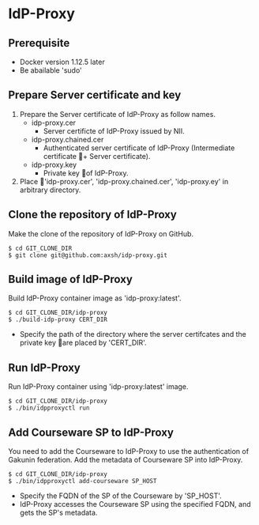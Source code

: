 # IdP-Proxy

## Prerequisite
* Docker version 1.12.5 later
* Be abailable 'sudo'   

## Prepare Server certificate and key
1. Prepare the Server certificate of IdP-Proxy as follow names.
   * idp-proxy.cer
     + Server certificte of IdP-Proxy issued by NII.
   * idp-proxy.chained.cer
     + Authenticated server certificate of IdP-Proxy (Intermediate certificate + Server certificate).
   * idp-proxy.key
     + Private key of IdP-Proxy.
2. Place 'idp-proxy.cer', 'idp-proxy.chained.cer', 'idp-proxy.ey' in arbitrary directory.

## Clone the repository of IdP-Proxy
Make the clone of the repository of IdP-Proxy on GitHub.
```
$ cd GIT_CLONE_DIR
$ git clone git@github.com:axsh/idp-proxy.git
```

## Build image of IdP-Proxy
Build IdP-Proxy container image as 'idp-proxy:latest'.
```
$ cd GIT_CLONE_DIR/idp-proxy
$ ./build-idp-proxy CERT_DIR
```
* Specify the path of the directory where the server certifcates and the private key are placed by 'CERT_DIR'. 

## Run IdP-Proxy
Run IdP-Proxy container using 'idp-proxy:latest' image.
```
$ cd GIT_CLONE_DIR/idp-proxy
$ ./bin/idpproxyctl run
```

## Add Courseware SP to IdP-Proxy
You need to add the Courseware to IdP-Proxy to use the authentication of Gakunin federation.
Add the metadata of Courseware SP into IdP-Proxy.
```
$ cd GIT_CLONE_DIR/idp-proxy
$ ./bin/idpproxyctl add-courseware SP_HOST
```
* Specify the FQDN of the SP of the Courseware by 'SP_HOST'. 
* IdP-Proxy accesses the Courseware SP using the specified FQDN, and gets the SP's metadata.

